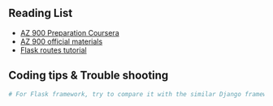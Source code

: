 ## **Reading List**

  - [AZ 900 Preparation Coursera](https://www.coursera.org/specializations/microsoft-azure-fundamentals-az-900?utm_source=gg&utm_medium=sem&utm_campaign=35-MicrosoftAzureFundamentals-ESC&utm_content=35-MicrosoftAzureFundamentals-ESC&campaignid=13717589021&adgroupid=121064709781&device=c&keyword=azure%20cloud%20architect&matchtype=b&network=g&devicemodel=&adpostion=&creativeid=530712029670&hide_mobile_promo&gclid=CjwKCAjwk6-LBhBZEiwAOUUDp4440nPw1vS2hM1fef1JPaR3TQtFkVa2EAlkE4ky1M1XteMmc6BxjhoCIvwQAvD_BwE)
  - [AZ 900 official materials](https://docs.microsoft.com/en-us/learn/certifications/exams/az-900)
  - [Flask routes tutorial](https://pythonbasics.org/flask-tutorial-routes/)

## Coding tips & Trouble shooting

```python
# For Flask framework, try to compare it with the similar Django framework
```



